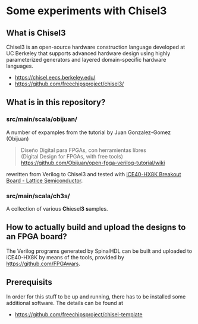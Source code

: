 # Some experiments with Chisel3

## What is Chisel3

Chisel3 is an open-source hardware construction language developed at UC Berkeley that supports advanced hardware design using highly parameterized generators and layered domain-specific hardware languages.

* <https://chisel.eecs.berkeley.edu/>
* <https://github.com/freechipsproject/chisel3/>

## What is in this repository?

### src/main/scala/obijuan/

A number of expamples from the tutorial by Juan Gonzalez-Gomez (Obijuan)

> Diseño Digital para FPGAs, con herramientas libres  
> (Digital Design for FPGAs, with free tools)  
> <https://github.com/Obijuan/open-fpga-verilog-tutorial/wiki>

rewritten from Verilog to Chisel3 and tested with
[iCE40-HX8K Breakout Board - Lattice
Semiconductor](http://www.latticesemi.com/Products/DevelopmentBoardsAndKits/iCE40HX8KBreakoutBoard.aspx).

### src/main/scala/ch3s/

A collection of various **Ch**iesel**3** **s**amples.

## How to actually build and upload the designs to an FPGA board?

The Verilog programs generated by SpinalHDL can be built and
uploaded to iCE40-HX8K by means of the tools, provided by
<https://github.com/FPGAwars>.

## Prerequisits

In order for this stuff to be up and running, there has to be installed some
additional software. The details can be found at

* <https://github.com/freechipsproject/chisel-template>
